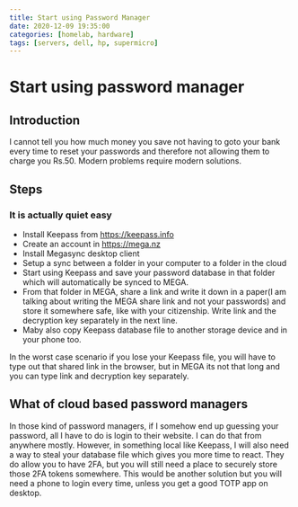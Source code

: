 ```yaml
---
title: Start using Password Manager
date: 2020-12-09 19:35:00
categories: [homelab, hardware]
tags: [servers, dell, hp, supermicro]
---
```

# Start using password manager
## Introduction
I cannot tell you how much money you save not having to goto your bank every time to reset your passwords and therefore not allowing them to charge you Rs.50. Modern problems require modern solutions.

<!-- > Note that this is what I use and suggest people do if they dont have any idea. You dont have to use MEGA cloud, you dont even need to use any cloud if you dont want. Keepass is an offline extensible password manager that it only saves in a file on your computer. You can do whatever you want with it and yes, its encrypted.
{: .prompt-tip } -->

## Steps
### It is actually quiet easy

* Install Keepass from https://keepass.info
* Create an account in https://mega.nz
* Install Megasync desktop client
* Setup a sync between a folder in your computer to a folder in the cloud
* Start using Keepass and save your password database in that folder which will automatically be synced to MEGA.
* From that folder in MEGA, share a link and write it down in a paper(I am talking about writing the MEGA share link and not your passwords) and store it somewhere safe, like with your citizenship. Write link and the decryption key separately in the next line.
* Maby also copy Keepass database file to another storage device and in your phone too.

In the worst case scenario if you lose your Keepass file, you will have to type out that shared link in the browser, but in MEGA its not that long and you can type link and decryption key separately.

## What of cloud based password managers

In those kind of password managers, if I somehow end up guessing your password, all I have to do is login to their website. I can do that from anywhere mostly.
However, in something local like Keepass, I will also need a way to steal your database file which gives you more time to react.
They do allow you to have 2FA, but you will still need a place to securely store those 2FA tokens somewhere. This would be another solution but you will need a phone to login every time, unless you get a good TOTP app on desktop.